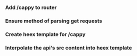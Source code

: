 <h3>Add /cappy to router</h3>
<h3>Ensure method of parsing get requests</h3>
<h3>Create heex template for /cappy</h3>
<h3>Interpolate the api's src content into heex template</h3>
